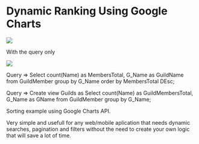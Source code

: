 # Dynamic Ranking Using Google Charts

<img src='https://i.gyazo.com/bc67b70940348eb71f93aaae3c6d3302.png'></img>



With the query only

<img src="https://i.gyazo.com/a7d642452a688aac326a844d6594d492.png">

Query => Select count(Name) as MembersTotal, G_Name as GuildName from GuildMember group by G_Name order by MembersTotal DEsc;

Query => Create view Guilds as Select count(Name) as GuildMembersTotal, G_Name as GName from GuildMember group by G_Name;

Sorting example using Google Charts API. 

Very simple and usefull for any web/mobile aplication that needs dynamic searches, pagination and filters without the need to create your own logic that will save a lot of time.


